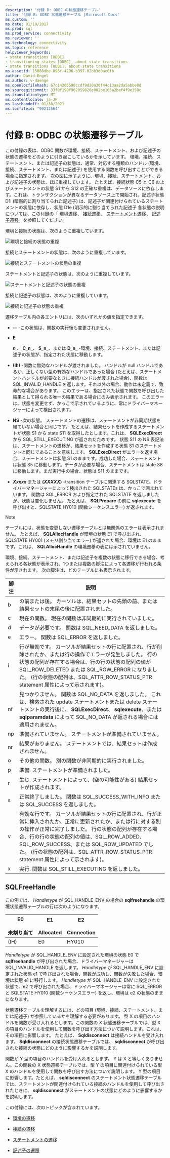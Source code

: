 ```yaml
---
description: '付録 B: ODBC の状態遷移テーブル'
title: '付録 B: ODBC 状態遷移テーブル |Microsoft Docs'
ms.custom: ''
ms.date: 01/19/2017
ms.prod: sql
ms.prod_service: connectivity
ms.reviewer: ''
ms.technology: connectivity
ms.topic: reference
helpviewer_keywords:
- state transitions [ODBC]
- transitioning states [ODBC], about state transitions
- state transitions [ODBC], about state transitions
ms.assetid: 15088dbe-896f-4296-b397-02bb3d0ac0fb
author: David-Engel
ms.author: v-daenge
ms.openlocfilehash: 67c14205590ccdf9d20a30f44c13aa2da5abbe8d
ms.sourcegitcommit: 33f0f190f962059826e002be165a2bef4f9e350c
ms.translationtype: MT
ms.contentlocale: ja-JP
ms.lasthandoff: 01/30/2021
ms.locfileid: "99212564"
---
```

# <a name="appendix-b-odbc-state-transition-tables"></a>付録 B: ODBC の状態遷移テーブル
この付録の表は、ODBC 関数が環境、接続、ステートメント、および記述子の状態の遷移をどのように引き起こしているかを示しています。 環境、接続、ステートメント、または記述子の状態は、通常、対応する種類のハンドル (環境、接続、ステートメント、または記述子) を使用する関数を呼び出すことができる場合に指定されます。 次の図に示すように、環境、接続、ステートメント、および記述子の状態は、ほぼ重複しています。 たとえば、接続状態 C5 と C6 およびステートメントの状態 S1 から S12 の正確な重複は、データソースに依存します。これは、トランザクションが異なるデータソース上で開始され、記述子状態 D1i (暗黙的に割り当てられた記述子) は、記述子が関連付けられているステートメントの状態に依存し、状態 D1e (明示的に割り当てられた記述子 各状態の説明については、この付録の「 [環境遷移](../../../odbc/reference/appendixes/environment-transitions.md)、 [接続遷移](../../../odbc/reference/appendixes/connection-transitions.md)、 [ステートメント遷移](../../../odbc/reference/appendixes/statement-transitions.md)、 [記述子遷移](../../../odbc/reference/appendixes/descriptor-transitions.md)」を参照してください。  
  
 環境と接続の状態は、次のように重複しています。  
  
 ![環境と接続の状態の重複](../../../odbc/reference/appendixes/media/app01.gif "用")  
  
 接続とステートメントの状態は、次のように重複しています。  
  
 ![接続とステートメントの状態の重複](../../../odbc/reference/appendixes/media/app02.gif "app02")  
  
 ステートメントと記述子の状態は、次のように重複しています。  
  
 ![ステートメントと記述子の状態の重複](../../../odbc/reference/appendixes/media/app03.gif "app03")  
  
 接続と記述子の状態は、次のように重複しています。  
  
 ![接続と記述子の状態の重複](../../../odbc/reference/appendixes/media/app04.gif "app04")  
  
 遷移テーブル内の各エントリには、次のいずれかの値を指定できます。  
  
-   **--** -この状態は、関数の実行後も変更されません。  
  
-   **E**  

     **_n_** 、 **C_n_**、 **S_n_**、または **D_n_** -環境、接続、ステートメント、または記述子の状態が、指定された状態に移動します。  
 
-   **(Ih)** -関数に無効なハンドルが渡されました。 ハンドルが null ハンドルであるか、正しくない型の有効なハンドルであった場合 (たとえば、ステートメントハンドルが必要なときに接続ハンドルが渡された場合)、関数は SQL_INVALID_HANDLE を返します。それ以外の場合、動作は未定義で、致命的な場合があります。 このエラーは、指定された状態で関数を呼び出した結果として得られる唯一の結果である場合にのみ表示されます。 このエラーは、状態を変更せず、かっこで示されているように、常にドライバーマネージャーによって検出されます。  
  
-   **NS** -次の状態。 ステートメントの遷移は、ステートメントが非同期状態を経ていない場合と同じです。 たとえば、結果セットを作成するステートメントが状態 S1 から state S11 を取得したとします。これは、 **SQLExecDirect** から SQL_STILL_EXECUTING が返されたためです。 状態 S11 の NS 表記法は、ステートメントの遷移が、結果セットを作成する状態 S1 のステートメントと同じであることを意味します。 **SQLExecDirect** がエラーを返す場合、ステートメントは状態 S1 のままです。成功した場合、ステートメントは状態 S5 に移動します。データが必要な場合、ステートメントは state S8 に移動します。まだ実行中の場合、状態は S11 のままです。  

-   **_Xxxxx_**  または **(*XXXXX*)** -transition テーブルに関連する SQLSTATE。ドライバーマネージャーによって検出された SQLSTATEs は、かっこで囲まれています。 関数は SQL_ERROR および指定された SQLSTATE を返しましたが、状態は変化しません。 たとえば、 **SQLPrepare** の前に **sqlexecute** を呼び出すと、SQLSTATE HY010 (関数シーケンスエラー) が返されます。  

> [!NOTE]  
>  テーブルには、状態を変更しない遷移テーブルとは無関係のエラーは表示されません。 たとえば、 **SQLAllocHandle** が環境の状態 E1 で呼び出され、SQLSTATE HY001 (メモリ割り当てエラー) が返された場合、環境は E1 のままです。これは、 **SQLAllocHandle** の環境遷移の表には示されていません。  
  
 環境、接続、ステートメント、または記述子を複数の状態に移行できる場合、考えられる各状態が表示され、1つまたは複数の脚注によって各遷移が行われる条件が示されます。 次の脚注は、どのテーブルにも表示されます。  
  
|脚注|説明|  
|--------------|-------------|  
|b|の前または後。 カーソルは、結果セットの先頭の前、または結果セットの末尾の後に配置されました。|  
|c|現在の関数。 現在の関数は非同期的に実行されていました。|  
|d|データが必要です。 関数は SQL_NEED_DATA を返しました。|  
|e|エラー。 関数は SQL_ERROR を返しました。|  
|i|行が無効です。 カーソルが結果セットの行に配置され、行が削除されたか、または行の操作でエラーが発生しました。 行の状態の配列が存在する場合は、行の行の状態の配列の値が SQL_ROW_DELETED または SQL_ROW_ERROR になりました。 (行の状態の配列は、SQL_ATTR_ROW_STATUS_PTR statement 属性によって示されます)。|  
|nf|見つかりません。 関数は SQL_NO_DATA を返しました。 これは、検索された update ステートメントまたは delete ステートメントの実行後に、 **SQLExecDirect**、 **sqlexecute**、または **sqlparamdata** によって SQL_NO_DATA が返される場合には適用されません。|  
|np|準備されていません。 ステートメントが準備されていません。|  
|nr|結果がありません。 ステートメントでは、結果セットは作成されません。|  
|o|その他の関数。 別の関数が非同期的に実行されました。|  
|p|準備. ステートメントが準備されました。|  
|r|生じ. ステートメントによって、(空の可能性がある) 結果セットが作成されます。|  
|s|正常終了しました。 関数は SQL_SUCCESS_WITH_INFO または SQL_SUCCESS を返しました。|  
|v|有効な行です。 カーソルが結果セットの行に配置され、行が正常に挿入されたか、正常に更新されたか、または行に対する別の操作が正常に完了しました。 行の状態の配列が存在する場合、行の行の状態の配列の値は、SQL_ROW_ADDED、SQL_ROW_SUCCESS、または SQL_ROW_UPDATED でした。 (行の状態の配列は、SQL_ATTR_ROW_STATUS_PTR statement 属性によって示されます)。|  
|x|実行. 関数は SQL_STILL_EXECUTING を返しました。|  
  
## <a name="sqlfreehandle"></a>SQLFreeHandle  
 この例では、 *Handletype* が SQL_HANDLE_ENV の場合の **sqlfreehandle** の環境状態遷移テーブルの行は次のようになります。  
  
|E0<br /><br /> 未割り当て|E1<br /><br /> Allocated|E2<br /><br /> Connection|  
|------------------------|----------------------|-----------------------|  
|(IH)|E0|HY010|  
  
 *Handletype* が SQL_HANDLE_ENV に設定された環境の状態 E0 で **sqlfreehandle** が呼び出された場合、ドライバーマネージャーは SQL_INVALID_HANDLE を返します。 *Handletype* が SQL_HANDLE_ENV に設定された状態 e1 で呼び出された場合、関数が成功し、関数が失敗した場合、環境は状態 e1 に移行します。 *Handletype* が SQL_HANDLE_ENV に設定された状態で、e2 で呼び出された場合、ドライバーマネージャーは常に SQL_ERROR と SQLSTATE HY010 (関数シーケンスエラー) を返し、環境は e2 の状態のままになります。  
  
 状態遷移テーブルを理解するには、どの項目 (環境、接続、ステートメント、または記述子) が参照しているかを理解する必要があります。 型 X の項目のハンドルを関数が受け入れるとします。この関数の X 状態遷移テーブルでは、型 X の項目のハンドルを使用して関数を呼び出す方法について説明します。これは、その項目に影響します。 たとえば、 **Sqldisconnect** は接続ハンドルを受け入れます。 **Sqldisconnect** の接続状態遷移テーブルでは、 **sqldisconnect** が呼び出された接続の状態にどのように影響するかを説明します。  
  
 関数が Y 型の項目のハンドルを受け入れるとします。 Y は X と等しくありません。この関数の X 状態遷移テーブルでは、型 Y の項目に関連付けられている型 X のハンドルを使用して関数を呼び出す方法について説明します。 Y 型の項目に影響します。たとえば、 **sqldisconnect** のステートメント状態遷移テーブルでは、ステートメントが関連付けられている接続のハンドルを使用して呼び出されたときに、 **sqldisconnect** がステートメントの状態にどのように影響するかを説明します。  
  
 この付録には、次のトピックが含まれています。  
  
-   [環境の遷移](../../../odbc/reference/appendixes/environment-transitions.md)  
  
-   [接続の遷移](../../../odbc/reference/appendixes/connection-transitions.md)  
  
-   [ステートメントの遷移](../../../odbc/reference/appendixes/statement-transitions.md)  
  
-   [記述子の遷移](../../../odbc/reference/appendixes/descriptor-transitions.md)
